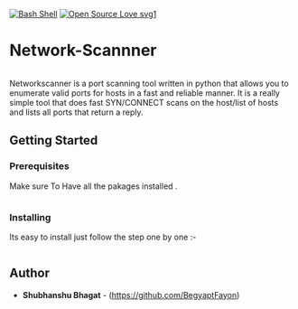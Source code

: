 [![Bash Shell](https://badges.frapsoft.com/bash/v1/bash.png?v=103)](https://github.com/ellerbrock/open-source-badges/)
[![Open Source Love svg1](https://badges.frapsoft.com/os/v1/open-source.svg?v=103)](https://github.com/ellerbrock/open-source-badges/)

# Network-Scannner

![]()

Networkscanner is a port scanning tool written in python that allows you to enumerate valid ports for hosts in a fast and reliable manner. It is a really simple tool that does fast SYN/CONNECT scans on the host/list of hosts and lists all ports that return a reply.

## Getting Started

### Prerequisites

Make sure To Have all the pakages installed .

```

```

### Installing

Its easy to install just follow the step one by one :-

```bash

```

## Author

- **Shubhanshu Bhagat** - (https://github.com/BegyaptFayon)
